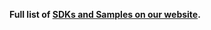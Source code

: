 **Full list of [SDKs and Samples on our website](https://www.microsoft.com/cognitive-services/en-us/sdk-sample).**
